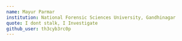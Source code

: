 ```yaml
---
name: Mayur Parmar 
institution: National Forensic Sciences University, Gandhinagar 
quote: I dont stalk, I Investigate
github_user: th3cyb3rc0p
---
```

